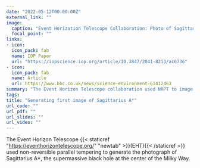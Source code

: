 ```yaml
---
date: "2022-05-12T00:00:00Z"
external_link: ""
image:
  caption: "Event Horization Telescope Collaboration: Photo of Sagittarius A* (2022)"
  focal_point: ""
links:
- icon: 
  icon_pack: fab
  name: IOP Paper
  url: "https://iopscience.iop.org/article/10.3847/2041-8213/ac6736"
- icon: 
  icon_pack: fab
  name: Article
  url: https://www.bbc.co.uk/news/science-environment-61412463
summary: "The Event Horizon Telescope collaboration used NRPT to image Sagittarius A*, the supermassive black hole at the center of the Milky Way."
tags: 
title: "Generating first image of Sagittarius A*"
url_code: ""
url_pdf: ""
url_slides: ""
url_video: ""
---
```


The Event Horizon Telescope {{< staticref "https://eventhorizontelescope.org/" "newtab" >}}(EHT){{< /staticref >}} used non-reversible parallel tempering to generate the photograph of Sagittarius A*, the supermassive black hole at the center of the Milky Way.
